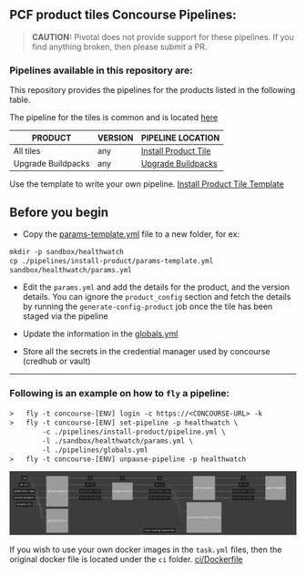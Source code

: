 PCF product tiles Concourse Pipelines:
---

> **CAUTION:** Pivotal does not provide support for these pipelines.
> If you find anything broken, then please submit a PR.

### Pipelines available in this repository are:

This repository provides the pipelines for the products listed in the following table.

The pipeline for the tiles is common and is located [here](./pipelines/install-product)

| PRODUCT | VERSION | PIPELINE LOCATION |
| -- | -- | -- |
| All tiles | any | [Install Product Tile](./pipelines/install-product)
|	Upgrade Buildpacks | any | [Upgrade Buildpacks](./pipelines/upgrade-buildpack)


Use the template to write your own pipeline. [Install Product Tile Template](./pipelines/install-product)

## Before you begin

- Copy the [params-template.yml](./pipelines/install-product/params-template.yml) file to a new folder, for ex:
```
mkdir -p sandbox/healthwatch
cp ./pipelines/install-product/params-template.yml sandbox/healthwatch/params.yml
```

- Edit the `params.yml` and add the details for the product, and the version details. You can ignore the `product_config` section and fetch the details by running the `generate-config-product` job once the tile has been staged via the pipeline

- Update the information in the [globals.yml](./pipelines/globals.yml)

- Store all the secrets in the credential manager used by concourse (credhub or vault)

---
### Following is an example on how to `fly` a pipeline:

```
>	fly -t concourse-[ENV] login -c https://<CONCOURSE-URL> -k
>	fly -t concourse-[ENV] set-pipeline -p healthwatch \
        -c ./pipelines/install-product/pipeline.yml \
        -l ./sandbox/healthwatch/params.yml \
        -l ./pipelines/globals.yml
>	fly -t concourse-[ENV] unpause-pipeline -p healthwatch
```

![](./images/pipeline.png)

If you wish to use your own docker images in the `task.yml` files, then the original docker file is located under the `ci` folder. [ci/Dockerfile](./ci/Dockerfile)
